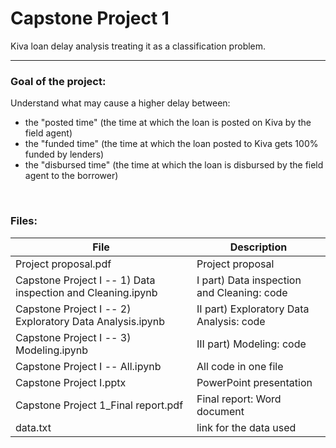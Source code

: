 # Capstone Project 1
Kiva loan delay analysis treating it as a classification problem.

---
### Goal of the project:
Understand what may cause a higher delay between:
* the "posted time" (the time at which the loan is posted on Kiva by the field agent)
* the "funded time" (the time at which the loan posted to Kiva gets 100% funded by lenders)
* the "disbursed time" (the time at which the loan is disbursed by the field agent to the borrower)

<br>

### Files:

| File                                                         |    Description                                   |
| ------------------------------------------------------------ | ----------------------------------------------   |
| Project proposal.pdf                                         |       Project proposal                           |
| Capstone Project I -- 1) Data inspection and Cleaning.ipynb  |       I part) Data inspection and Cleaning: code |
| Capstone Project I -- 2) Exploratory Data Analysis.ipynb     |       II part) Exploratory Data Analysis: code   |
| Capstone Project I -- 3) Modeling.ipynb                      |       III part) Modeling: code                   |
| Capstone Project I -- All.ipynb                              |       All code in one file                       |
| Capstone Project I.pptx                                      |       PowerPoint presentation                    |
| Capstone Project 1_Final report.pdf                          |       Final report: Word document                |
| data.txt                                                     |       link for the data used                     |
